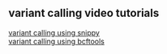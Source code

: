 ## variant calling video tutorials

[variant calling using snippy](https://youtu.be/Y5wk12KwtxQ)\
[variant calling using bcftools](https://youtu.be/mKqdfdtv0cI)

